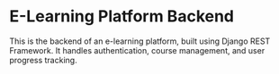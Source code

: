 # E-Learning Platform Backend  
This is the backend of an e-learning platform, built using Django REST Framework. It handles authentication, course management, and user progress tracking.
